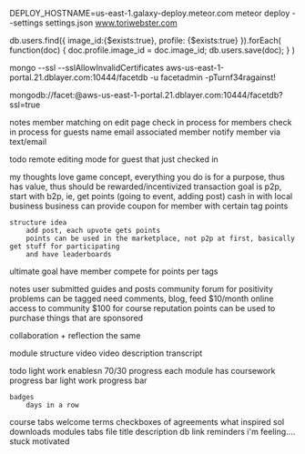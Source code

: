 DEPLOY_HOSTNAME=us-east-1.galaxy-deploy.meteor.com meteor deploy --settings settings.json www.toriwebster.com


<!--image-->
db.users.find({ image_id:{$exists:true}, profile: {$exists:true} }).forEach(
    function(doc) {
        doc.profile.image_id = doc.image_id;
        db.users.save(doc);
    }
)




mongo --ssl --sslAllowInvalidCertificates aws-us-east-1-portal.21.dblayer.com:10444/facetdb -u facetadmin -pTurnf34ragainst!


mongodb://facet:<password>@aws-us-east-1-portal.21.dblayer.com:10444/facetdb?ssl=true


notes
    member matching on edit page
    check in process for members
    check in process for guests
        name
        email
        associated member
            notify member via text/email

todo
    remote editing mode for guest that just checked in
    
    
my thoughts
    love game concept, everything you do is for a purpose, thus has value, thus should be rewarded/incentivized
    transaction goal is p2p, start with b2p, ie, get points (going to event, adding post) cash in with local business
    business can provide coupon for member with certain tag points
    
    structure idea
        add post, each upvote gets points
        points can be used in the marketplace, not p2p at first, basically get stuff for participating
        and have leaderboards
        
        
ultimate goal
    have member compete for points per tags
    
    
notes
    user submitted guides and posts
    community forum for positivity
    problems can be tagged
    need comments, blog, feed
    $10/month online access to community
    $100 for course
    reputation points can be used to purchase things that are sponsored
    
    
    
collaboration + reflection the same


module structure
    video
    video description
    transcript
    
    
todo
    light work enablesn
    70/30 progress
    each module has 
        coursework progress bar
        light work progress bar
        
    badges
        days in a row
        
        
        
course
    tabs
        welcome
        terms
            checkboxes of agreements
        what inspired sol
    downloads
        modules
            tabs
        file 
            title
            description
            db link
    reminders
        i'm feeling....
            stuck
            motivated
            
